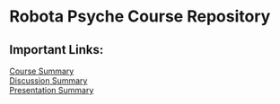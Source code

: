 # Robota Psyche Course Repository

## Important Links:

  [Course Summary](https://github.com/ehtishamoas/RobotaPsyche/blob/main/25april/courseSummary.md)  
  [Discussion Summary](https://github.com/ehtishamoas/RobotaPsyche/blob/main/25april/discussionSummary.md)  
  [Presentation Summary](https://github.com/ehtishamoas/RobotaPsyche/blob/main/25april/presentationSummary.md)
                    
